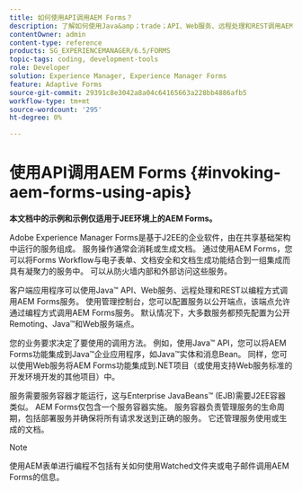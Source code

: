 ```yaml
---
title: 如何使用API调用AEM Forms？
description: 了解如何使用Java&amp；trade；API、Web服务、远程处理和REST调用AEM Forms服务。
contentOwner: admin
content-type: reference
products: SG_EXPERIENCEMANAGER/6.5/FORMS
topic-tags: coding, development-tools
role: Developer
solution: Experience Manager, Experience Manager Forms
feature: Adaptive Forms
source-git-commit: 29391c8e3042a8a04c64165663a228bb4886afb5
workflow-type: tm+mt
source-wordcount: '295'
ht-degree: 0%

---
```


# 使用API调用AEM Forms {#invoking-aem-forms-using-apis}

**本文档中的示例和示例仅适用于JEE环境上的AEM Forms。**

Adobe Experience Manager Forms是基于J2EE的企业软件，由在共享基础架构中运行的服务组成。 服务操作通常会消耗或生成文档。 通过使用AEM Forms，您可以将Forms Workflow与电子表单、文档安全和文档生成功能结合到一组集成而具有凝聚力的服务中。 可以从防火墙内部和外部访问这些服务。

客户端应用程序可以使用Java™ API、Web服务、远程处理和REST以编程方式调用AEM Forms服务。 使用管理控制台，您可以配置服务以公开端点，该端点允许通过编程方式调用AEM Forms服务。 默认情况下，大多数服务都预先配置为公开Remoting、Java™和Web服务端点。

您的业务要求决定了要使用的调用方法。 例如，使用Java™ API，您可以将AEM Forms功能集成到Java™企业应用程序，如Java™实体和消息Bean。 同样，您可以使用Web服务将AEM Forms功能集成到.NET项目（或使用支持Web服务标准的开发环境开发的其他项目）中。

服务需要服务容器才能运行，这与Enterprise JavaBeans™ (EJB)需要J2EE容器类似。 AEM Forms仅包含一个服务容器实施。 服务容器负责管理服务的生命周期，包括部署服务并确保将所有请求发送到正确的服务。 它还管理服务使用或生成的文档。

>[!NOTE]
>
>使用AEM表单进行编程不包括有关如何使用Watched文件夹或电子邮件调用AEM Forms的信息。
